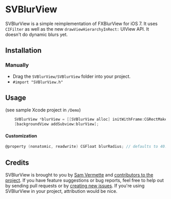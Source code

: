 # SVBlurView

SVBlurView is a simple reimplementation of FXBlurView for iOS 7. It uses `CIFilter` as well as the new `drawViewHierarchyInRect:` UIView API. It doesn't do dynamic blurs yet.

## Installation

### Manually

* Drag the `SVBlurView/SVBlurView` folder into your project. 
* `#import "SVBlurView.h"`

## Usage

(see sample Xcode project in `/Demo`)

```objective-c
    SVBlurView *blurView = [[SVBlurView alloc] initWithFrame:CGRectMake(60, 100, 200, 200)];
    [backgroundView addSubview:blurView];
```

#### Customization

```objective-c
@property (nonatomic, readwrite) CGFloat blurRadius; // defaults to 40.0f
```

## Credits

SVBlurView is brought to you by [Sam Vermette](http://samvermette.com) and [contributors to the project](https://github.com/samvermette/SVBlurView/contributors). If you have feature suggestions or bug reports, feel free to help out by sending pull requests or by [creating new issues](https://github.com/samvermette/SVBlurView/issues/new). If you're using SVBlurView in your project, attribution would be nice.